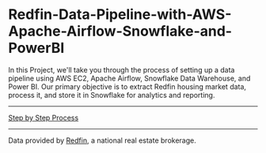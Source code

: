 # Redfin-Data-Pipeline-with-AWS-Apache-Airflow-Snowflake-and-PowerBI
In this Project, we'll take you through the process of setting up a data pipeline using AWS EC2, Apache Airflow, Snowflake Data Warehouse, and Power BI. Our primary objective is to extract Redfin housing market data, process it, and store it in Snowflake for analytics and reporting.

----

[Step by Step Process](https://medium.com/@areeshashafiq/building-a-redfin-data-pipeline-with-aws-apache-airflow-snowflake-and-power-bi-3869fdcc9c0b)

----
Data provided by [Redfin](https://www.redfin.com/news/data-center/), a national real estate brokerage.
